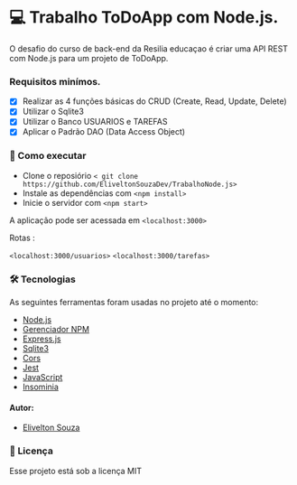 # 💻 Trabalho ToDoApp com Node.js.

O desafio do curso de back-end da Resilia educaçao é criar uma API REST com Node.js para um projeto de ToDoApp.

### Requisitos minímos.

- [x] Realizar as 4 funções básicas do CRUD (Create, Read, Update, Delete)
- [x] Utilizar o Sqlite3
- [x] Utilizar o Banco USUARIOS e TAREFAS
- [x] Aplicar o Padrão DAO (Data Access Object)

### 🚀 Como executar

* Clone o reposiório `< git clone https://github.com/EliveltonSouzaDev/TrabalhoNode.js>`
* Instale as dependências com `<npm install>`
* Inicie o servidor com `<npm start>`

A aplicação pode ser acessada em `<localhost:3000>`

Rotas :

`<localhost:3000/usuarios>`
`<localhost:3000/tarefas>`


### 🛠 Tecnologias

As seguintes ferramentas foram usadas no projeto até o momento:

- [Node.js]()
- [Gerenciador NPM]()
- [Express.js]()
- [Sqlite3]()
- [Cors]()
- [Jest]()
- [JavaScript]()
- [Insominia]()


#### Autor:

- [Elivelton Souza](https://github.com/EliveltonSouzaDev)


### 📄 Licença

Esse projeto está sob a licença MIT

